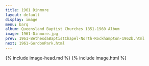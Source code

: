 ```yaml
---
title: 1961 Dinmore
layout: default
display: image
menu: barq
album: Queensland Baptist Churches 1851-1960 Album
image: 1961-Dinmore.jpg
prev: 1961-BethesdaBaptistChapel-North-Rockhampton-1962b.html
next: 1961-GordonPark.html
---
```

{% include image-head.md %}
{% include image.html %}